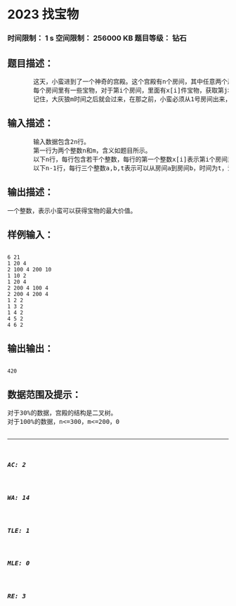 # 2023 找宝物   
### 时间限制： 1 s     空间限制： 256000 KB     题目等级： 钻石  
## 题目描述：  

<pre>
       这天，小蛮进到了一个神奇的宫殿。这个宫殿有n个房间，其中任意两个房间之间都有唯一的一条路径相连。1号房间是宫殿的入口。对于其中的一些房间有道路相连，经过不同的道路需要不同的时间。
       每个房间里有一些宝物，对于第i个房间，里面有x[i]件宝物，获取第j块宝物需要时间c[j]并且获得价值v[j]。现在，小蛮已经站在了1号房间，她想要知道她能够获得多少价值的宝物。
       记住，大灰狼m时间之后就会过来，在那之前，小蛮必须从1号房间出来，你不能让小蛮被大灰狼抓住。
</pre>
  
  
## 输入描述：  

<pre>
       输入数据包含2n行。
       第一行为两个整数n和m，含义如题目所示。
       以下n行，每行包含若干个整数，每行的第一个整数x[i]表示第i个房间里放有的宝物数目，之后x[i]对整数v[j]，c[j]分别表示该宝物的价值和获取所需的时间。
       以下n-1行，每行三个整数a,b,t表示可以从房间a到房间b，时间为t，注意在小蛮返回时还要用掉t。
</pre>
  
  
## 输出描述：  

<pre>
一个整数，表示小蛮可以获得宝物的最大价值。
</pre>
  
  
## 样例输入：  

<pre><code>
6 21
1 20 4
2 100 4 200 10
1 10 2
1 20 4
2 200 4 100 4
2 200 4 200 4
1 2 2
1 3 2
1 4 2
4 5 2
4 6 2
</code></pre>
  
  
## 输出输出：  

<pre><code>
420
</code></pre>
  
  
## 数据范围及提示：  

<pre>
对于30%的数据，宫殿的结构是二叉树。
对于100%的数据，n<=300，m<=200，0<c[j],t, x[i]<=10，v[j]<=10^9。
保证最后答案不超过maxlongint。
</pre>
  
  
***  

##### AC: 2  
##### WA: 14  
##### TLE: 1  
##### MLE: 0  
##### RE: 3  
